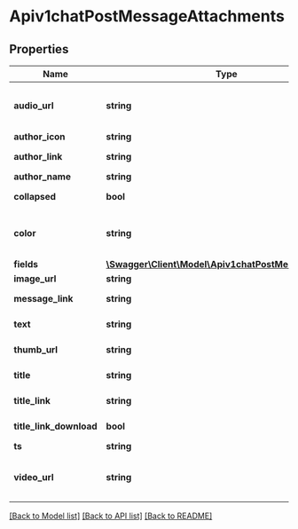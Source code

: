 # Apiv1chatPostMessageAttachments

## Properties
Name | Type | Description | Notes
------------ | ------------- | ------------- | -------------
**audio_url** | **string** | Audio file to attach. See the &lt;a href&#x3D;&#x27;https://developer.mozilla.org/en-US/docs/Web/HTML/Element/audio&#x27;&gt;HTML audio element&lt;/a&gt; for information. | [optional] 
**author_icon** | **string** | Displays a tiny icon to the left of the author&#x27;s name. | [optional] 
**author_link** | **string** | Providing this makes the author&#x27;s name clickable and points to the provided link. | [optional] 
**author_name** | **string** | Name of the author. | [optional] 
**collapsed** | **bool** | Causes the image, audio, and video sections to be displayed as collapsed when set to true. | [optional] 
**color** | **string** | See &lt;a href&#x3D;&#x27;https://developer.mozilla.org/en-US/docs/Web/CSS/background-color&#x27;&gt;background-css&lt;/a&gt; for the supported colors.&#x27; | [optional] 
**fields** | [**\Swagger\Client\Model\Apiv1chatPostMessageFields[]**](Apiv1chatPostMessageFields.md) |  | [optional] 
**image_url** | **string** | The image to display, will be big and easy to see. | [optional] 
**message_link** | **string** | Only applicable if the &#x60;ts&#x60; field is provided, as it makes the time clickable to this link. | [optional] 
**text** | **string** | The text to display for this attachment, it is different than the message&#x27;s text. | [optional] 
**thumb_url** | **string** | An image that displays to the left of the text, looks better when this is relatively small. | [optional] 
**title** | **string** | Title to display for this attachment, displays under the author. | [optional] 
**title_link** | **string** | Providing this makes the title clickable, pointing to this link. | [optional] 
**title_link_download** | **bool** | When this is true, a download icon appears and clicking this saves the link to file. | [optional] 
**ts** | **string** | Displays the time next to the text portion. | [optional] 
**video_url** | **string** | Video file to attach. See the &lt;a href&#x3D;&#x27;https://developer.mozilla.org/en-US/docs/Web/HTML/Element/video&#x27;&gt;HTML video element&lt;/a&gt; for information. | [optional] 

[[Back to Model list]](../../README.md#documentation-for-models) [[Back to API list]](../../README.md#documentation-for-api-endpoints) [[Back to README]](../../README.md)

